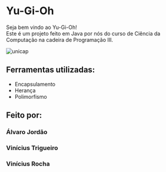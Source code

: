 # Yu-Gi-Oh
Seja bem vindo ao Yu-Gi-Oh! </br>
Este é um projeto feito em Java por nós do curso de Ciência da Computação na cadeira de Programação III.

![unicap](https://github.com/alvccpj/portfolio-alvaro/assets/103002592/25ce1850-c4ce-41ef-bd9c-5fb5b91b0cc3)


## Ferramentas utilizadas: 
* Encapsulamento
* Herança
* Polimorfismo

## Feito por:

### Álvaro Jordão
### Vinícius Trigueiro
### Vinícius Rocha
